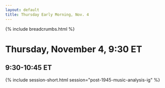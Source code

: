 ```yaml
---
layout: default
title: Thursday Early Morning, Nov. 4
---
```

{% include breadcrumbs.html %}

# Thursday, November 4, 9:30 ET

## 9:30-10:45 ET
{% include session-short.html session="post-1945-music-analysis-ig" %}
